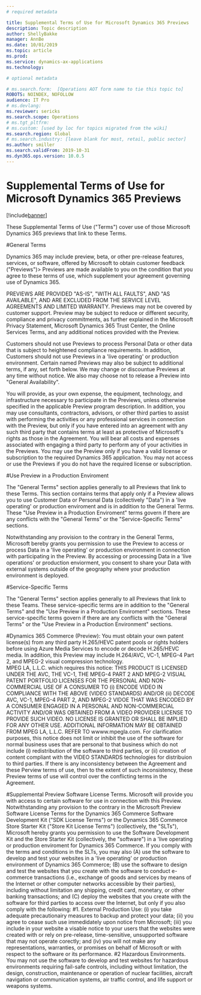 ```yaml
---
# required metadata

title: Supplemental Terms of Use for Microsoft Dynamics 365 Previews
description: Topic description
author: ShellyBakke
manager: AnnBe
ms.date: 10/01/2019
ms.topic: article
ms.prod: 
ms.service: dynamics-ax-applications
ms.technology: 

# optional metadata

# ms.search.form:  [Operations AOT form name to tie this topic to]
ROBOTS: NOINDEX, NOFOLLOW
audience: IT Pro
# ms.devlang: 
ms.reviewer: sericks
ms.search.scope: Operations
# ms.tgt_pltfrm: 
# ms.custom: [used by loc for topics migrated from the wiki]
ms.search.region: Global
# ms.search.industry: [leave blank for most, retail, public sector]
ms.author: smiller
ms.search.validFrom: 2019-10-31
ms.dyn365.ops.version: 10.0.5
---
```


# Supplemental Terms of Use for Microsoft Dynamics 365 Previews

[!include[banner](../includes/banner.md)]

These Supplemental Terms of Use ("Terms") cover use of those Microsoft Dynamics 365 previews that link to these Terms.

#General Terms

Dynamics 365 may include preview, beta, or other pre-release features, services, or software, 
offered by Microsoft to obtain customer feedback ("Previews")>  Previews are made available to you 
on the condition that you agree to these terms of use, which supplement your agreement governing 
use of Dynamics 365. 

PREVIEWS ARE PROVIDED "AS-IS", "WITH ALL FAULTS", AND "AS AVAILABLE", AND ARE EXCLUDED FROM
THE SERVICE LEVEL AGREEMENTS AND LIMITED WARRANTY.  Previews may not be covered by customer
support.  Preview may be subject to reduce or different security, compliance and privacy
commitments, as further explained in the Microsoft Privacy Statement, Microsoft Dynamics 365 Trust 
Center, the Online Services Terms, and any additional notices provided with the Preview.

Customers should not use Previews to process Personal Data or other data that is subject to 
heightened compliance requirements.  In addition, Customers should not use Previews in a 'live 
operating' or production environment.  Certain named Previews may also be subject to additional 
terms, if any, set forth below.  We may change or discountue Previews at any time without notice.
We also may choose not to release a Preview into "General Availability".

You will provide, as your own expense, the equipment, technology, and infrastructure necessary
to participate in the Previews, unless otherwise specified in the applicable Preview program 
description.  In addition, you may use consultants, contractors, advisors, or other third parties 
to assist with performing the activities or any professional services in connection with the 
Preview, but only if you have entered into an agreement with any such third party that contains 
terms at least as protective of Microsoft's rights as those in the Agreement.  You will bear all 
costs and expenses associated with engaging a third party to perform any of your activities in the 
Previews.  You may use the Preview only if you have a valid license or subscription to the 
required Dynamics 365 application.  You may not access or use the Previews if you do not have the 
required license or subscription.

#Use Preview in a Production Enviroment

The "General Terms" section applies generally to all Previews that link to these Terms.  This 
section contains terms that apply only if a Preview allows you to use Customer Data or Personal 
Data (collectively "Data") in a 'live operating' or production enviroment and is in addition to 
the General Terms.  These "Use Preview in a Production Enviroment" terms govern if there are any 
conflicts with the "General Terms" or the "Service-Specific Terms" sections.

Notwithstanding any provision to the contrary in the General Terms, Microsoft bereby grants you 
permission to use the Preview to access or process Data in a 'live operating' or production 
environment in connection with participating in the Preview.  By accessing or processing Data 
in a 'live operations' or production enviorment, you consent to share your Data with external 
systems outside of the geography where your production environment is deployed.

#Service-Specific Terms

The "General Terms" section applies generally to all Previews that link to these Teams.  These 
service-specific terms are in addition to the "General Terms" and the "Use Preview in a Production 
Enviroment" sections.  These service-specific terms govern if there are any conflicts with the 
"General Terms" or the "Use Preview in a Production Environment" sections.

#Dynamics 365 Commerce (Preview):
You must obtain your own patent license(s) from any third party H.265/HEVC patent pools or rights 
holders before using Azure Media Services to encode or decode H.265/HEVC media.  In addition, this 
Preview may include H.264/AVC, VC-1, MPEG-4 Part 2, and MPEG-2 visual compression technology.  
MPEG LA, L.L.C. which requires this notice:  THIS PRODUCT IS LICENSED UNDER THE AVC, THE VC-1, THE 
MPEG-4 PART 2 AND MPEG-2 VISUAL PATENT PORTFOLIO LICENSES FOR THE PERSONAL AND NON-COMMERCIAL USE 
OF A CONSUMER TO (i) ENCODE VIDEO IN COMPLIANCE WITH THE ABOVE (VIDEO STANDARDS) AND/OR (ii) 
DECODE AVC, VC-1, MPEG-4  PART 2, AND MPEG-2 VIDOE THAT WAS ENCODED BY A CONSUMER ENGAGED IN A 
PERSONAL AND NON-COMMERCIAL ACTIVITY AND/OR WAS OBTAINED FROM A VIDEO PROVIDER LICENSE TO PROVIDE 
SUCH VIDEO.  NO LICENSE IS GRANTED OR SHALL BE IMPLIED FOR ANY OTHER USE.  ADDITIONAL INFORMATION 
MAY BE OBTAINED FROM MPEG LA, L.L.C. REFER TO wwww.mpegla.com.  For clarification purposes, this 
notice does not limit or inhibit the use of the software for normal business uses that are 
personal to that business which do not include (i) redistribution of the software to third 
parties, or (ii) creation of content compliant with the VIDEO STANDARDS technologies for 
distribuion to third parties.  If there is any inconsistency between the Agreement and these 
Perview terms of use, then to the extent of such inconsistency, these Preview terms of use will 
control over the conflicting terms in the Agreement.

#Supplemental Preview Software License Terms.  Microsoft will provide you with access to certain 
software for use in connection with this Preview.  Notwithstanding any provision to the contrary 
in the Microsoft Preview Software License Terms for the Dynamics 365 Commerce Software Development 
Kit ("SDK License Terms") or the Dynamics 365 Commerce Store Starter Kit ("Store Kit License 
Terms") (collectively, the "SLTs"), Microsoft hereby grants you permission to use the Software 
Development Kit and the Store Starter Kit (collectively, the "software") in a 'live operating or 
production enviroment for Dynamics 365 Commerce.  If you comply with the terms and conditions in 
the SLTs, you may also (A) use the software to develop and test your websites in a 'live 
operating' or production environment of Dynamics 365 Commerce; (B) use the software to design and 
test the websites that you create with the software to conduct e-commerce transactions (i.e., 
exchange of goods and services by means of the Internet or other computer networks accessible by 
their parties), including without limitation any shipping, credit card, monetary, or other banking 
transactions; and (C) deploy the websites that you create with the software for third parties to 
access over the Internet, but only if you also comply with the following:
#1.  External Production Use:  (i) you take adequate precautionairy measures to backup and protect 
your data; (ii) you agree to cease such use immedidately upon notice from Microsoft; (iii) you 
include in your website a visable notice to your users that the websites were created with or rely 
on pre-release, time-sensitive, unsupported software that may not operate corectly; and (iv) you 
will not make any representations, warranties, or promises on behalf of Microsoft or with respect 
to the software or its performance.
#2  Hazardous Environments.  You may not use the software to develop and test websites for 
hazardous environments requiring fail-safe controls, including without limitation, the design, 
construction, maintenance or operation of nuclear facilities, aircraft navigation or communication 
systems, air traffic control, and life support or weapons systems.
